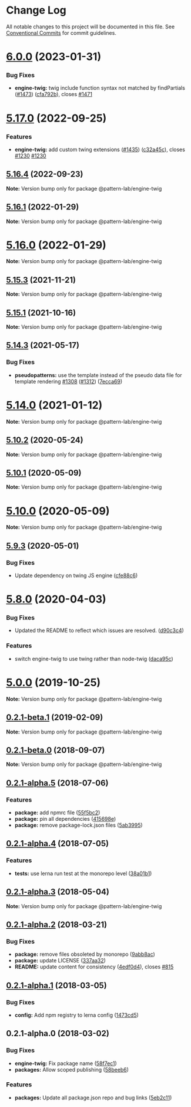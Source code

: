 # Change Log

All notable changes to this project will be documented in this file.
See [Conventional Commits](https://conventionalcommits.org) for commit guidelines.

# [6.0.0](https://github.com/pattern-lab/patternlab-node/compare/v5.17.0...v6.0.0) (2023-01-31)


### Bug Fixes

* **engine-twig:** twig include function syntax not matched by findPartials ([#1473](https://github.com/pattern-lab/patternlab-node/issues/1473)) ([cfa792b](https://github.com/pattern-lab/patternlab-node/commit/cfa792b2753d9f9f1840e08d55983c6c051b01fd)), closes [#1471](https://github.com/pattern-lab/patternlab-node/issues/1471)





# [5.17.0](https://github.com/pattern-lab/patternlab-node/compare/v5.16.4...v5.17.0) (2022-09-25)


### Features

* **engine-twig:** add custom twing extensions ([#1435](https://github.com/pattern-lab/patternlab-node/issues/1435)) ([c32a45c](https://github.com/pattern-lab/patternlab-node/commit/c32a45c02e3b71bb841e7ea15cae000a68857df3)), closes [#1230](https://github.com/pattern-lab/patternlab-node/issues/1230) [#1230](https://github.com/pattern-lab/patternlab-node/issues/1230)





## [5.16.4](https://github.com/pattern-lab/patternlab-node/compare/v5.16.2...v5.16.4) (2022-09-23)

**Note:** Version bump only for package @pattern-lab/engine-twig





## [5.16.1](https://github.com/pattern-lab/patternlab-node/compare/v5.16.0...v5.16.1) (2022-01-29)

**Note:** Version bump only for package @pattern-lab/engine-twig





# [5.16.0](https://github.com/pattern-lab/patternlab-node/compare/v5.15.7...v5.16.0) (2022-01-29)

**Note:** Version bump only for package @pattern-lab/engine-twig





## [5.15.3](https://github.com/pattern-lab/patternlab-node/tree/master/packages/engine-twig/compare/v5.15.2...v5.15.3) (2021-11-21)

**Note:** Version bump only for package @pattern-lab/engine-twig





## [5.15.1](https://github.com/pattern-lab/patternlab-node/tree/master/packages/engine-twig/compare/v5.15.0...v5.15.1) (2021-10-16)

**Note:** Version bump only for package @pattern-lab/engine-twig





## [5.14.3](https://github.com/pattern-lab/patternlab-node/tree/master/packages/engine-twig/compare/v5.14.2...v5.14.3) (2021-05-17)


### Bug Fixes

* **pseudopatterns:** use the template instead of the pseudo data file for template rendering [#1308](https://github.com/pattern-lab/patternlab-node/tree/master/packages/engine-twig/issues/1308) ([#1312](https://github.com/pattern-lab/patternlab-node/tree/master/packages/engine-twig/issues/1312)) ([7ecca69](https://github.com/pattern-lab/patternlab-node/tree/master/packages/engine-twig/commit/7ecca69bcfed4060d17390b76562e5f468b4a897))





# [5.14.0](https://github.com/pattern-lab/patternlab-node/tree/master/packages/engine-twig/compare/v5.13.3...v5.14.0) (2021-01-12)

**Note:** Version bump only for package @pattern-lab/engine-twig





## [5.10.2](https://github.com/pattern-lab/patternlab-node/tree/master/packages/engine-twig/compare/v5.10.1...v5.10.2) (2020-05-24)

**Note:** Version bump only for package @pattern-lab/engine-twig





## [5.10.1](https://github.com/pattern-lab/patternlab-node/tree/master/packages/engine-twig/compare/v5.10.0...v5.10.1) (2020-05-09)

**Note:** Version bump only for package @pattern-lab/engine-twig





# [5.10.0](https://github.com/pattern-lab/patternlab-node/tree/master/packages/engine-twig/compare/v5.9.3...v5.10.0) (2020-05-09)

**Note:** Version bump only for package @pattern-lab/engine-twig





## [5.9.3](https://github.com/pattern-lab/patternlab-node/tree/master/packages/engine-twig/compare/v5.9.2...v5.9.3) (2020-05-01)


### Bug Fixes

* Update dependency on twing JS engine ([cfe88c6](https://github.com/pattern-lab/patternlab-node/tree/master/packages/engine-twig/commit/cfe88c6cdbf2219b9955eaa0ffcfc0e4a7683511))





# [5.8.0](https://github.com/pattern-lab/patternlab-node/tree/master/packages/engine-twig/compare/v5.7.2...v5.8.0) (2020-04-03)


### Bug Fixes

* Updated the README to reflect which issues are resolved. ([d90c3c4](https://github.com/pattern-lab/patternlab-node/tree/master/packages/engine-twig/commit/d90c3c4605f9a5bcd1153996e3f4d1a17d58bd92))


### Features

* switch engine-twig to use twing rather than node-twig ([daca95c](https://github.com/pattern-lab/patternlab-node/tree/master/packages/engine-twig/commit/daca95c4ffa48916fb6c67c5184bde9b624acd76))






# [5.0.0](https://github.com/pattern-lab/patternlab-node/tree/master/packages/engine-twig/compare/v3.0.0-beta.3...v5.0.0) (2019-10-25)

**Note:** Version bump only for package @pattern-lab/engine-twig






## [0.2.1-beta.1](https://github.com/pattern-lab/patternlab-node/tree/master/packages/engine-twig/compare/@pattern-lab/engine-twig@0.2.1-beta.0...@pattern-lab/engine-twig@0.2.1-beta.1) (2019-02-09)

**Note:** Version bump only for package @pattern-lab/engine-twig





<a name="0.2.1-beta.0"></a>
## [0.2.1-beta.0](https://github.com/pattern-lab/patternlab-node/tree/master/packages/engine-twig/compare/@pattern-lab/engine-twig@0.2.1-alpha.5...@pattern-lab/engine-twig@0.2.1-beta.0) (2018-09-07)

**Note:** Version bump only for package @pattern-lab/engine-twig





<a name="0.2.1-alpha.5"></a>

## [0.2.1-alpha.5](https://github.com/pattern-lab/patternlab-node/tree/master/packages/engine-twig/compare/@pattern-lab/engine-twig@0.2.1-alpha.4...@pattern-lab/engine-twig@0.2.1-alpha.5) (2018-07-06)

### Features

* **package:** add npmrc file ([55f5bc2](https://github.com/pattern-lab/patternlab-node/tree/master/packages/engine-twig/commit/55f5bc2))
* **package:** pin all dependencies ([415698e](https://github.com/pattern-lab/patternlab-node/tree/master/packages/engine-twig/commit/415698e))
* **package:** remove package-lock.json files ([5ab3995](https://github.com/pattern-lab/patternlab-node/tree/master/packages/engine-twig/commit/5ab3995))

<a name="0.2.1-alpha.4"></a>

## [0.2.1-alpha.4](https://github.com/pattern-lab/patternlab-node/tree/master/packages/engine-twig/compare/@pattern-lab/engine-twig@0.2.1-alpha.3...@pattern-lab/engine-twig@0.2.1-alpha.4) (2018-07-05)

### Features

* **tests:** use lerna run test at the monorepo level ([38a01b1](https://github.com/pattern-lab/patternlab-node/tree/master/packages/engine-twig/commit/38a01b1))

<a name="0.2.1-alpha.3"></a>

## [0.2.1-alpha.3](https://github.com/pattern-lab/patternlab-node/tree/master/packages/engine-twig/compare/@pattern-lab/engine-twig@0.2.1-alpha.2...@pattern-lab/engine-twig@0.2.1-alpha.3) (2018-05-04)

**Note:** Version bump only for package @pattern-lab/engine-twig

<a name="0.2.1-alpha.2"></a>

## [0.2.1-alpha.2](https://github.com/pattern-lab/patternlab-node/tree/master/packages/engine-twig/compare/@pattern-lab/engine-twig@0.2.1-alpha.1...@pattern-lab/engine-twig@0.2.1-alpha.2) (2018-03-21)

### Bug Fixes

* **package:** remove files obsoleted by monorepo ([9abb8ac](https://github.com/pattern-lab/patternlab-node/tree/master/packages/engine-twig/commit/9abb8ac))
* **package:** update LICENSE ([337aa32](https://github.com/pattern-lab/patternlab-node/tree/master/packages/engine-twig/commit/337aa32))
* **README:** update content for consistency ([4edf0d4](https://github.com/pattern-lab/patternlab-node/tree/master/packages/engine-twig/commit/4edf0d4)), closes [#815](https://github.com/pattern-lab/patternlab-node/tree/master/packages/engine-twig/issues/815)

<a name="0.2.1-alpha.1"></a>

## [0.2.1-alpha.1](https://github.com/pattern-lab/patternlab-node/tree/master/packages/engine-twig/compare/@pattern-lab/engine-twig@0.2.1-alpha.0...@pattern-lab/engine-twig@0.2.1-alpha.1) (2018-03-05)

### Bug Fixes

* **config:** Add npm registry to lerna config ([1473cd5](https://github.com/pattern-lab/patternlab-node/tree/master/packages/engine-twig/commit/1473cd5))

<a name="0.2.1-alpha.0"></a>

## 0.2.1-alpha.0 (2018-03-02)

### Bug Fixes

* **engine-twig:** Fix package name ([58f7ec1](https://github.com/pattern-lab/patternlab-node/tree/master/packages/engine-twig/commit/58f7ec1))
* **packages:** Allow scoped publishing ([58beeb6](https://github.com/pattern-lab/patternlab-node/tree/master/packages/engine-twig/commit/58beeb6))

### Features

* **packages:** Update all package.json repo and bug links ([5eb2c11](https://github.com/pattern-lab/patternlab-node/tree/master/packages/engine-twig/commit/5eb2c11))
